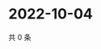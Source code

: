 # 2022-10-04

共 0 条

<!-- BEGIN WEIBO -->
<!-- 最后更新时间 Tue Oct 04 2022 07:06:40 GMT+0800 (China Standard Time) -->

<!-- END WEIBO -->
